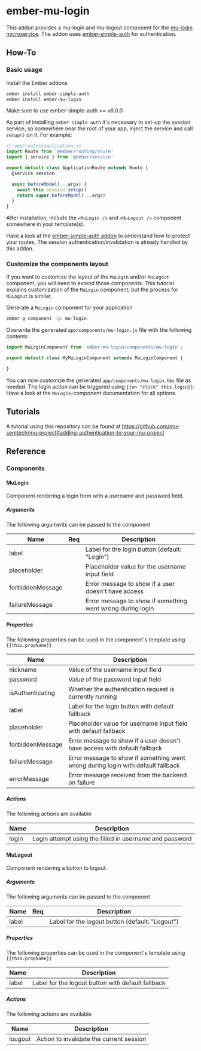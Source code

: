 # ember-mu-login

This addon provides a mu-login and mu-logout component for the [mu-login microservice](https://github.com/mu-semtech/login-service). The addon uses [ember-simple-auth](https://github.com/simplabs/ember-simple-auth) for authentication.

## How-To
### Basic usage
Install the Ember addons

```bash
ember install ember-simple-auth
ember install ember-mu-login
```

Make sure to use ember-simple-auth >= v6.0.0

As part of installing `ember-simple-auth` it's necessary to set-up the session service, so somewhere
near the root of your app, inject the service and call `setup()` on it. For example:

``` js
// app/routes/application.js
import Route from '@ember/routing/route'
import { service } from '@ember/service'

export default class ApplicationRoute extends Route {
  @service session

  async beforeModel(...args) {
    await this.session.setup()
    return super.beforeModel(...args)
  }
}
```

After installation, include the `<MuLogin />` and `<MuLogout />` component somewhere in your template(s).

Have a look at the [ember-simple-auth addon](https://github.com/mainmatter/ember-simple-auth#walkthrough) to understand how to protect your routes. The session authentication/invalidation is already handled by this addon.

### Customize the components layout
If you want to customize the layout of the `MuLogin` and/or `MuLogout` component, you will need to extend those components. This tutorial explains customization of the `MuLogin` component, but the process for `MuLogout` is similar.

Generate a `MuLogin` component for your application

```bash
ember g component -gc mu-login
```

Overwrite the generated `app/components/mu-login.js` file with the following contents
```javascript
import MuLoginComponent from 'ember-mu-login/components/mu-login';

export default class MyMuLoginComponent extends MuLoginComponent {

}
```

You can now customize the generated `app/components/mu-login.hbs` file as needed. The login action can be triggered using `{{on "click" this.login}}`. Have a look at the `MuLogin`-component documentation for all options.

## Tutorials
A tutorial using this repository can be found at https://github.com/mu-semtech/mu-project#adding-authentication-to-your-mu-project

## Reference
### Components
#### MuLogin
Component rendering a login form with a username and password field.

##### Arguments
The following arguments can be passed to the component

| Name             | Req | Description                                                |
|------------------|-----|------------------------------------------------------------|
| label            |     | Label for the login button (default: "Login")              |
| placeholder      |     | Placeholder value for the username input field             |
| forbiddenMessage |     | Error message to show if a user doesn't have access        |
| failureMessage   |     | Error message to show if something went wrong during login |

##### Properties
The following properties can be used in the component's template using `{{this.propName}}`

| Name             | Description                                                                      |
|------------------|----------------------------------------------------------------------------------|
| nickname         | Value of the username input field                                                |
| password         | Value of the password input field                                                |
| isAuthenticating | Whether the authentication request is currently running                          |
| label            | Label for the login button with default fallback                                 |
| placeholder      | Placeholder value for username input field with default fallback                 |
| forbiddenMessage | Error message to show if a user doesn't have access with default fallback        |
| failureMessage   | Error message to show if something went wrong during login with default fallback |
| errorMessage     | Error message received from the backend on failure                               |

##### Actions
The following actions are available

| Name  | Description                                             |
|-------|---------------------------------------------------------|
| login | Login attempt using the filled in username and password |

#### MuLogout
Component rendering a button to logout.

##### Arguments
The following arguments can be passed to the component

| Name             | Req | Description                                                |
|------------------|-----|------------------------------------------------------------|
| label            |     | Label for the logout button (default: "Logout")              |

##### Properties
The following properties can be used in the component's template using `{{this.propName}}`

| Name             | Description                                                                      |
|------------------|----------------------------------------------------------------------------------|
| label            | Label for the logout button with default fallback                                 |

##### Actions
The following actions are available

| Name    | Description                              |
|---------|------------------------------------------|
| lougout | Action to invalidate the current session |

